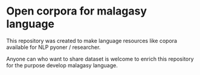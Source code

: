 # Open corpora for malagasy language
This repository was created to make language resources like copora available for NLP pyoner / researcher.

Anyone can who want to share dataset is welcome to enrich this repository for the purpose develop malagasy language. 
